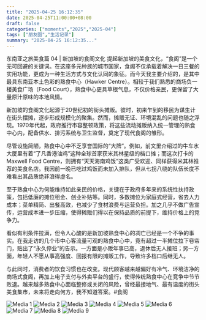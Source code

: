 ```yaml
---
title: "2025-04-25 16:12:35"
date: 2025-04-25T11:00:00+08:00
draft: false
categories: ["moments","2025","2025-04"]
tags: ["朋友圈","生活记录"]
summary: "2025-04-25 16:12:35..."
---
```


东南亚之旅美食篇 04 | 新加坡的食阁文化
​
​提起新加坡的美食文化，“食阁”是一个无可回避的关键词。在这座多元种族的城市国家，食阁不仅承载着解决一日三餐的实用功能，更成为一种生活方式与文化认同的象征。而今天我主要介绍的，是其中最具东南亚本土色彩的熟食中心（Hawker Centre）。相较于我们熟悉的商场负一楼美食广场（Food Court），熟食中心更具草根气息，不仅价格亲民，更保留了大量原汁原味的本地风情。

新加坡的食阁文化起源于20世纪初的街头摊贩。彼时，初来乍到的移民为谋生计在街头摆摊，逐步形成规模化的聚集。然而，摊贩无证、环境混乱的问题也随之浮现。1970年代起，政府推行市容整顿政策，将这些流动摊贩纳入统一管理的熟食中心内，配备供水、排污系统与卫生监督，奠定了现代食阁的雏形。

尽管设施简陋，熟食中心中不乏享誉国际的“大牌”。例如，前文里介绍过的牛车水大厦里有着“了凡香港油鸡”这种全球首家获米其林星级的档口摊；而这次打卡的Maxwell Food Centre，则拥有“天天海南鸡饭”这类广受欢迎、同样获得米其林推荐的美食名店。我因前一晚已吃过鸡饭而未加入排队，但从七拐八绕的队伍长度不难看出其品质绝非浪得虚名。

至于熟食中心为何能维持如此亲民的价格，关键在于政府多年来的系统性扶持政策，包括低廉的摊位租金、创业补贴等。同时，多数摊位为家庭式经营，省去人力成本；菜单精简、出餐高效，也减少了食材浪费与运营负担。加之几乎不做广告宣传，运营成本进一步压缩，使得摊贩们得以在保持品质的前提下，维持价格上的竞争力。

看似有利条件拉满，但令人心酸的是新加坡熟食中心的凋亡已经是一个不争的事实。在我走访的几个市中心客流量可观的熟食中心中，竟有超过一半摊位拉下卷帘门，贴出了“永久停业”的告示。一方面是小贩年事已高，退休后无人接班；另一方面，年轻人不愿从事高强度、回报有限的摊贩工作，导致许多档口后继无人。

与此同时，消费者的饮食习惯也在改变。现代顾客越来越偏好有冷气、环境洁净的商场式食阁，再加上电子支付与外卖平台的盛行，使得传统熟食中心在竞争中节节败退。越来越多熟食中心面临整修或关闭的风险，曾经最接地气、最有温度的街头美食集市，未来将走向何方，我不知道答案。
​
​#食阁

![Media 1](/Moments/photos/2025-04-25/202504251612350.jpg)
![Media 2](/Moments/photos/2025-04-25/202504251612351.jpg)
![Media 3](/Moments/photos/2025-04-25/202504251612352.jpg)
![Media 4](/Moments/photos/2025-04-25/202504251612353.jpg)
![Media 5](/Moments/photos/2025-04-25/202504251612354.jpg)
![Media 6](/Moments/photos/2025-04-25/202504251612355.jpg)
![Media 7](/Moments/photos/2025-04-25/202504251612356.jpg)
![Media 8](/Moments/photos/2025-04-25/202504251612357.jpg)
![Media 9](/Moments/photos/2025-04-25/202504251612358.jpg)

